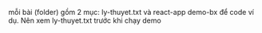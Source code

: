 mỗi bài (folder) gồm 2 mục: ly-thuyet.txt và react-app demo-bx để code ví dụ.
    Nên xem ly-thuyet.txt trước khi chạy demo 